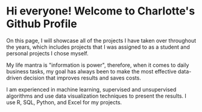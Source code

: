 # Hi everyone! Welcome to Charlotte's Github Profile 
On this page, I will showcase all of the projects I have taken over throughout the years, which includes projects that I was assigned to as a student and personal projects I chose myself. 

My life mantra is "information is power", therefore, when it comes to daily business tasks, my goal has always been to make the most effective data-driven decision that improves results and saves costs. 

I am experienced in machine learning, supervised and unsupervised algorithms and use data visualization techniques to present the results. I use R, SQL,  Python, and Excel for my projects.
